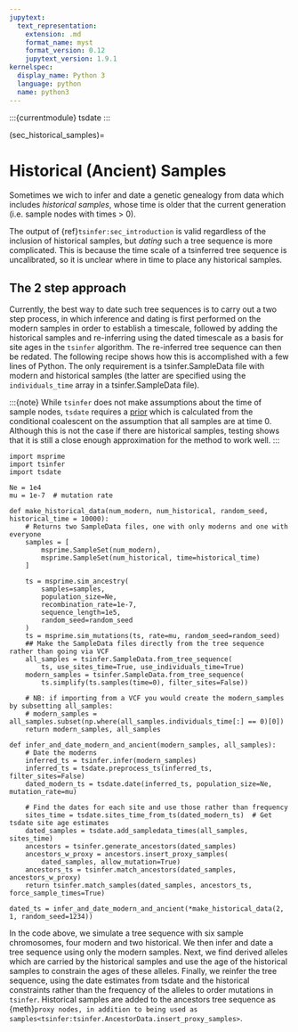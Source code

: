 ```yaml
---
jupytext:
  text_representation:
    extension: .md
    format_name: myst
    format_version: 0.12
    jupytext_version: 1.9.1
kernelspec:
  display_name: Python 3
  language: python
  name: python3
---
```


:::{currentmodule} tsdate
:::


(sec_historical_samples)=

# Historical (Ancient) Samples

Sometimes we wich to infer and date a genetic genealogy from
data which includes *historical samples*,
whose time is older that the current generation (i.e. sample nodes with
times > 0).

The output of {ref}`tsinfer:sec_introduction` is valid regardless
of the inclusion of historical samples, but *dating* such a tree sequence
is more complicated. This is because the time scale of a tsinferred
tree sequence is uncalibrated, so it is unclear where in time to
place any historical samples.

## The 2 step approach

Currently, the best way to date such tree sequences is 
to carry out a two step process, in  which inference and dating is first
performed on the modern samples in order to establish a timescale, followed by
adding the historical samples and re-inferring using the dated timescale as a
basis for site ages in the `tsinfer` algorithm. The re-inferred tree sequence
can then be redated. The following recipe shows how this is accomplished
with a few lines of Python. The only requirement is a tsinfer.SampleData file with
modern and historical samples (the latter are specified using the
`individuals_time` array in a tsinfer.SampleData file).

:::{note}
While `tsinfer` does not make assumptions about the
time of sample nodes, `tsdate` requires a [prior](sec_priors)
which is calculated from the conditional coalescent on the assumption that all
samples are at time 0. Although this is not the case if there are historical samples,
testing shows that it is still a close enough approximation for the method to
work well. 
:::

```{code-cell} ipython3
import msprime
import tsinfer
import tsdate

Ne = 1e4
mu = 1e-7  # mutation rate

def make_historical_data(num_modern, num_historical, random_seed, historical_time = 10000):
    # Returns two SampleData files, one with only moderns and one with everyone
    samples = [
        msprime.SampleSet(num_modern),
        msprime.SampleSet(num_historical, time=historical_time)
    ]
    
    ts = msprime.sim_ancestry(
        samples=samples,
        population_size=Ne,
        recombination_rate=1e-7, 
        sequence_length=1e5,
        random_seed=random_seed
    )
    ts = msprime.sim_mutations(ts, rate=mu, random_seed=random_seed)
    ## Make the SampleData files directly from the tree sequence rather than going via VCF
    all_samples = tsinfer.SampleData.from_tree_sequence(
        ts, use_sites_time=True, use_individuals_time=True)
    modern_samples = tsinfer.SampleData.from_tree_sequence(
        ts.simplify(ts.samples(time=0), filter_sites=False))

    # NB: if importing from a VCF you would create the modern_samples by subsetting all_samples:
    # modern_samples = all_samples.subset(np.where(all_samples.individuals_time[:] == 0)[0])
    return modern_samples, all_samples

def infer_and_date_modern_and_ancient(modern_samples, all_samples):
    # Date the moderns
    inferred_ts = tsinfer.infer(modern_samples)
    inferred_ts = tsdate.preprocess_ts(inferred_ts, filter_sites=False)
    dated_modern_ts = tsdate.date(inferred_ts, population_size=Ne, mutation_rate=mu)
    
    # Find the dates for each site and use those rather than frequency
    sites_time = tsdate.sites_time_from_ts(dated_modern_ts)  # Get tsdate site age estimates
    dated_samples = tsdate.add_sampledata_times(all_samples, sites_time)
    ancestors = tsinfer.generate_ancestors(dated_samples)
    ancestors_w_proxy = ancestors.insert_proxy_samples(
        dated_samples, allow_mutation=True)
    ancestors_ts = tsinfer.match_ancestors(dated_samples, ancestors_w_proxy)
    return tsinfer.match_samples(dated_samples, ancestors_ts, force_sample_times=True)

dated_ts = infer_and_date_modern_and_ancient(*make_historical_data(2, 1, random_seed=1234))
```

In the code above, we simulate a tree sequence with six sample chromosomes, four modern and
two historical. We then infer and date a tree sequence using only the modern
samples. Next, we find derived alleles which are carried by the historical samples and
use the age of the historical samples to constrain the ages of these alleles. Finally,
we reinfer the tree sequence, using the date estimates from tsdate and the historical 
constraints rather than the frequency of the alleles to order mutations in `tsinfer`.
Historical samples are added to the ancestors tree sequence as
{meth}`proxy nodes, in addition to being used as samples<tsinfer:tsinfer.AncestorData.insert_proxy_samples>`.